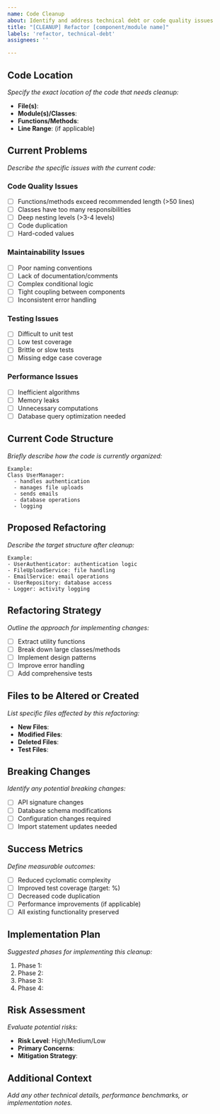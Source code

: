 ```yaml
---
name: Code Cleanup
about: Identify and address technical debt or code quality issues
title: "[CLEANUP] Refactor [component/module name]"
labels: 'refactor, technical-debt'
assignees: ''

---
```


## **Code Location**

*Specify the exact location of the code that needs cleanup:*
- **File(s)**: 
- **Module(s)/Classes**: 
- **Functions/Methods**: 
- **Line Range**: (if applicable)

## **Current Problems**

*Describe the specific issues with the current code:*

### **Code Quality Issues**
- [ ] Functions/methods exceed recommended length (>50 lines)
- [ ] Classes have too many responsibilities
- [ ] Deep nesting levels (>3-4 levels)
- [ ] Code duplication
- [ ] Hard-coded values

### **Maintainability Issues**
- [ ] Poor naming conventions
- [ ] Lack of documentation/comments
- [ ] Complex conditional logic
- [ ] Tight coupling between components
- [ ] Inconsistent error handling

### **Testing Issues**
- [ ] Difficult to unit test
- [ ] Low test coverage
- [ ] Brittle or slow tests
- [ ] Missing edge case coverage

### **Performance Issues**
- [ ] Inefficient algorithms
- [ ] Memory leaks
- [ ] Unnecessary computations
- [ ] Database query optimization needed

## **Current Code Structure**

*Briefly describe how the code is currently organized:*

```
Example:
Class UserManager:
  - handles authentication
  - manages file uploads  
  - sends emails
  - database operations
  - logging
```

## **Proposed Refactoring**

*Describe the target structure after cleanup:*

```
Example:
- UserAuthenticator: authentication logic
- FileUploadService: file handling
- EmailService: email operations
- UserRepository: database access
- Logger: activity logging
```

## **Refactoring Strategy**

*Outline the approach for implementing changes:*
- [ ] Extract utility functions
- [ ] Break down large classes/methods
- [ ] Implement design patterns
- [ ] Improve error handling
- [ ] Add comprehensive tests

## **Files to be Altered or Created**

*List specific files affected by this refactoring:*
- **New Files**: 
- **Modified Files**: 
- **Deleted Files**: 
- **Test Files**: 

## **Breaking Changes**

*Identify any potential breaking changes:*
- [ ] API signature changes
- [ ] Database schema modifications
- [ ] Configuration changes required
- [ ] Import statement updates needed

## **Success Metrics**

*Define measurable outcomes:*
- [ ] Reduced cyclomatic complexity
- [ ] Improved test coverage (target: %)
- [ ] Decreased code duplication
- [ ] Performance improvements (if applicable)
- [ ] All existing functionality preserved

## **Implementation Plan**

*Suggested phases for implementing this cleanup:*
1. Phase 1: 
2. Phase 2: 
3. Phase 3: 
4. Phase 4: 

## **Risk Assessment**

*Evaluate potential risks:*
- **Risk Level**: High/Medium/Low
- **Primary Concerns**: 
- **Mitigation Strategy**: 

## **Additional Context**

*Add any other technical details, performance benchmarks, or implementation notes.*